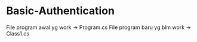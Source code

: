 # Basic-Authentication

File program awal yg work -> Program.cs
File program baru yg blm work -> Class1.cs
